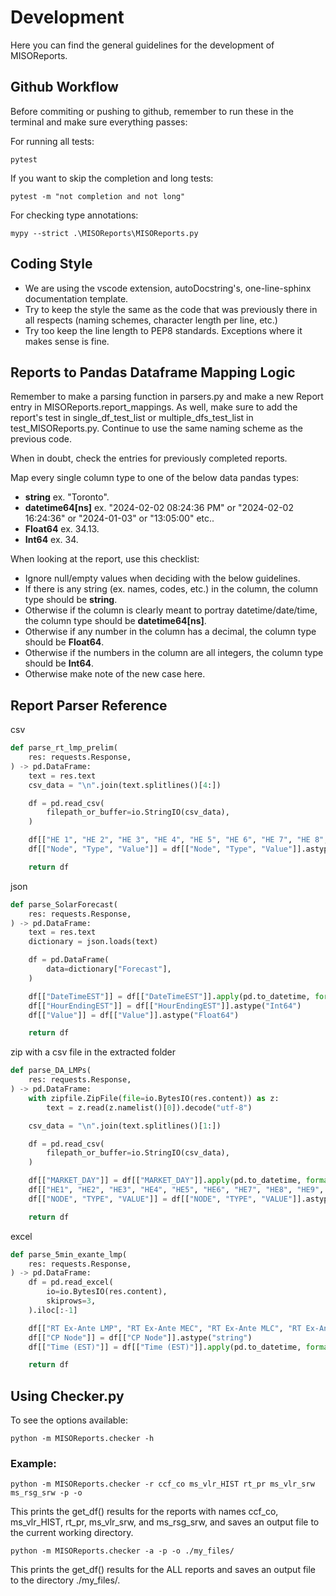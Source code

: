 # Development
Here you can find the general guidelines for the development of MISOReports.

## Github Workflow
Before commiting or pushing to github, remember to run these in the terminal and make sure everything passes:

For running all tests:
```
pytest 
```

If you want to skip the completion and long tests:
```
pytest -m "not completion and not long"
```

For checking type annotations:
```
mypy --strict .\MISOReports\MISOReports.py 
```

## Coding Style
* We are using the vscode extension, autoDocstring's, one-line-sphinx documentation template.
* Try to keep the style the same as the code that was previously there in all respects (naming schemes, character length per line, etc.) 
* Try too keep the line length to PEP8 standards. Exceptions where it makes sense is fine.

## Reports to Pandas Dataframe Mapping Logic
Remember to make a parsing function in parsers.py and make a new Report entry in MISOReports.report_mappings.
As well, make sure to add the report's test in single_df_test_list or multiple_dfs_test_list in test_MISOReports.py.
Continue to use the same naming scheme as the previous code.

When in doubt, check the entries for previously completed reports.

Map every single column type to one of the below data pandas types:
* **string** ex. "Toronto".
* **datetime64\[ns\]** ex. "2024-02-02 08:24:36 PM" or "2024-02-02 16:24:36" or "2024-01-03" or "13:05:00" etc..
* **Float64** ex. 34.13.
* **Int64** ex. 34.

When looking at the report, use this checklist:
* Ignore null/empty values when deciding with the below guidelines.
* If there is any string (ex. names, codes, etc.) in the column, the column type should be **string**.
* Otherwise if the column is clearly meant to portray datetime/date/time, the column type should be **datetime64[ns]**.
* Otherwise if any number in the column has a decimal, the column type should be **Float64**.
* Otherwise if the numbers in the column are all integers, the column type should be **Int64**.
* Otherwise make note of the new case here.

## Report Parser Reference
csv
```python
def parse_rt_lmp_prelim(
    res: requests.Response,
) -> pd.DataFrame:
    text = res.text
    csv_data = "\n".join(text.splitlines()[4:])

    df = pd.read_csv(
        filepath_or_buffer=io.StringIO(csv_data),
    )

    df[["HE 1", "HE 2", "HE 3", "HE 4", "HE 5", "HE 6", "HE 7", "HE 8", "HE 9", "HE 10", "HE 11", "HE 12", "HE 13", "HE 14", "HE 15", "HE 16", "HE 17", "HE 18", "HE 19", "HE 20", "HE 21", "HE 22", "HE 23", "HE 24"]] = df[["HE 1", "HE 2", "HE 3", "HE 4", "HE 5", "HE 6", "HE 7", "HE 8", "HE 9", "HE 10", "HE 11", "HE 12", "HE 13", "HE 14", "HE 15", "HE 16", "HE 17", "HE 18", "HE 19", "HE 20", "HE 21", "HE 22", "HE 23", "HE 24"]].astype("Float64")
    df[["Node", "Type", "Value"]] = df[["Node", "Type", "Value"]].astype("string")

    return df
```

json
```python
def parse_SolarForecast(
    res: requests.Response,
) -> pd.DataFrame:
    text = res.text
    dictionary = json.loads(text)

    df = pd.DataFrame(
        data=dictionary["Forecast"],
    )

    df[["DateTimeEST"]] = df[["DateTimeEST"]].apply(pd.to_datetime, format="%Y-%m-%d %I:%M:%S %p")
    df[["HourEndingEST"]] = df[["HourEndingEST"]].astype("Int64")
    df[["Value"]] = df[["Value"]].astype("Float64")

    return df
```

zip with a csv file in the extracted folder
```python
def parse_DA_LMPs(
    res: requests.Response,
) -> pd.DataFrame:
    with zipfile.ZipFile(file=io.BytesIO(res.content)) as z:
        text = z.read(z.namelist()[0]).decode("utf-8")

    csv_data = "\n".join(text.splitlines()[1:])

    df = pd.read_csv(
        filepath_or_buffer=io.StringIO(csv_data),
    )

    df[["MARKET_DAY"]] = df[["MARKET_DAY"]].apply(pd.to_datetime, format="%m/%d/%Y")
    df[["HE1", "HE2", "HE3", "HE4", "HE5", "HE6", "HE7", "HE8", "HE9", "HE10", "HE11", "HE12", "HE13", "HE14", "HE15", "HE16", "HE17", "HE18", "HE19", "HE20", "HE21", "HE22", "HE23", "HE24"]] = df[["HE1", "HE2", "HE3", "HE4", "HE5", "HE6", "HE7", "HE8", "HE9", "HE10", "HE11", "HE12", "HE13", "HE14", "HE15", "HE16", "HE17", "HE18", "HE19", "HE20", "HE21", "HE22", "HE23", "HE24"]].astype("Float64")
    df[["NODE", "TYPE", "VALUE"]] = df[["NODE", "TYPE", "VALUE"]].astype("string")

    return df
```

excel
```python
def parse_5min_exante_lmp(
    res: requests.Response,
) -> pd.DataFrame:
    df = pd.read_excel(
        io=io.BytesIO(res.content),
        skiprows=3,
    ).iloc[:-1]

    df[["RT Ex-Ante LMP", "RT Ex-Ante MEC", "RT Ex-Ante MLC", "RT Ex-Ante MCC"]] = df[["RT Ex-Ante LMP", "RT Ex-Ante MEC", "RT Ex-Ante MLC", "RT Ex-Ante MCC"]].astype("Float64")
    df[["CP Node"]] = df[["CP Node"]].astype("string")
    df[["Time (EST)"]] = df[["Time (EST)"]].apply(pd.to_datetime, format="%Y-%m-%d %I:%M:%S %p")

    return df
```

## Using Checker.py
To see the options available:
```
python -m MISOReports.checker -h
```

### Example: 
```
python -m MISOReports.checker -r ccf_co ms_vlr_HIST rt_pr ms_vlr_srw ms_rsg_srw -p -o
```
This prints the get_df() results for the reports with names ccf_co, ms_vlr_HIST, rt_pr, ms_vlr_srw, and ms_rsg_srw,
and saves an output file to the current working directory.

```
python -m MISOReports.checker -a -p -o ./my_files/
```
This prints the get_df() results for the ALL reports
and saves an output file to the directory ./my_files/.
